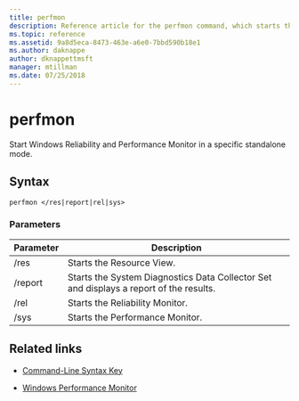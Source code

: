 ```yaml
---
title: perfmon
description: Reference article for the perfmon command, which starts the Windows Reliability and Performance Monitor in a specific standalone mode.
ms.topic: reference
ms.assetid: 9a8d5eca-8473-463e-a6e0-7bbd590b18e1
ms.author: daknappe
author: dknappettmsft
manager: mtillman
ms.date: 07/25/2018
---
```


# perfmon

Start Windows Reliability and Performance Monitor in a specific standalone mode.

## Syntax

```
perfmon </res|report|rel|sys>
```

### Parameters

| Parameter | Description |
|--|--|
| /res | Starts the Resource View. |
| /report | Starts the System Diagnostics Data Collector Set and displays a report of the results. |
| /rel | Starts the Reliability Monitor. |
| /sys | Starts the Performance Monitor. |

## Related links

- [Command-Line Syntax Key](command-line-syntax-key.md)

- [Windows Performance Monitor](/previous-versions/windows/it-pro/windows-server-2008-r2-and-2008/cc749154(v%3dws.11))
